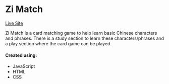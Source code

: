 # Zi Match

[Live Site](https://jenlu33.github.io/zi-match/)

Zi Match is a card matching game to help learn basic Chinese characters and phrases. There is a study section to learn these characters/phrases and a play section where the card game can be played.

#### Created using:
* JavaScript
* HTML
* CSS
